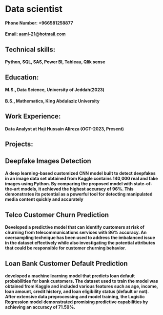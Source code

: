 # Data scientist
#### Phone Number: +966581258877              
#### Email: aaml-21@hotmail.com
## Technical skills: 
#### Python, SQL, SAS, Power BI, Tableau, Qlik sense
## Education:
#### M.S., Data Science,                 University of Jeddah(2023)

#### B.S., Mathematics,                  King Abdulaziz University
## Work Experience:
#### Data Analyst at Haji Hussain Alireza (OCT-2023, Present)
## Projects:
## Deepfake Images Detection
#### A deep learning-based customized CNN model built to detect deepfakes in an image data set obtained from Kaggle contains 140,000 real and fake images using Python. By comparing the proposed model with state-of-the-art models, it achieved the highest accuracy of 96%. This demonstrates its potential as a powerful tool for detecting manipulated media content quickly and accurately
## Telco Customer Churn Prediction
#### Developed a predictive model that can identify customers at risk of churning from telecommunications services with 86% accuracy. An oversampling technique has been used to address the imbalanced issue in the dataset effectively while also investigating the potential attributes that could be responsible for customer churning behavior.
## Loan Bank Customer Default Prediction
#### developed a machine learning model that predicts loan default probabilities for bank customers. The dataset used to train the model was obtained from Kaggle and included various features such as age, income, loan amount, credit history, and loan eligibility status (default or not). After extensive data preprocessing and model training, the Logistic Regression model demonstrated promising predictive capabilities by achieving an accuracy of 71.59%.
